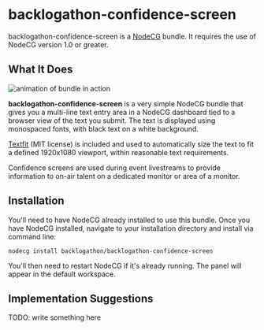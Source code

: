 # backlogathon-confidence-screen

backlogathon-confidence-screen is a [NodeCG](http://github.com/nodecg/nodecg) bundle. It requires the use of NodeCG version 1.0 or greater.

## What It Does

![animation of bundle in action](https://ryanmarkel.com/wp-content/uploads/2019/01/demonstration-fast.gif)

**backlogathon-confidence-screen** is a very simple NodeCG bundle that gives you a multi-line text entry area in a NodeCG dashboard tied to a browser view of the text you submit. The text is displayed using monospaced fonts, with black text on a white background.

[Textfit](https://github.com/STRML/textFit) (MIT license) is included and used to automatically size the text to fit a defined 1920x1080 viewport, within reasonable text requirements.

Confidence screens are used during event livestreams to provide information to on-air talent on a dedicated monitor or area of a monitor.

## Installation

You'll need to have NodeCG already installed to use this bundle. Once you have NodeCG installed, navigate to your installation directory and install via command line:

`nodecg install backlogathon/backlogathon-confidence-screen`

You'll then need to restart NodeCG if it's already running. The panel will appear in the default workspace.

## Implementation Suggestions

TODO: write something here